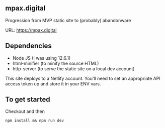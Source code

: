 
mpax.digital
------------

Progression from MVP static site to (probably) abandonware

URL: https://mpax.digital

Dependencies
------------

- Node JS (I was using 12.6.1)
- html-minifier (to minify the source HTML)
- http-server (to serve the static site on a local dev account)

This site deploys to a Netlify account.  You'll need to set an appropriate API access token up and store it in your ENV vars.


To get started
--------------
Checkout and then 

    npm install && npm run dev

